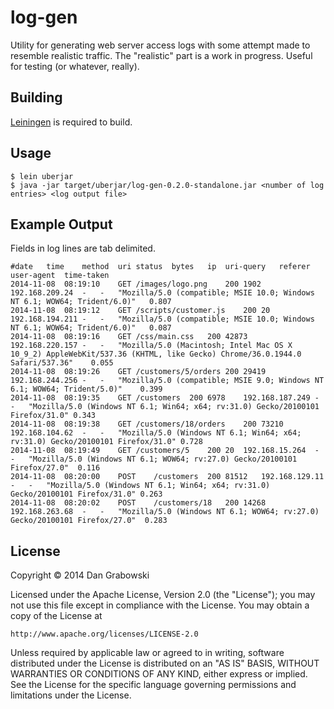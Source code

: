 # log-gen

Utility for generating web server access logs with some attempt made to resemble realistic traffic. The "realistic" part is a work in progress. Useful for testing (or whatever, really).

## Building

[Leiningen](http://leiningen.org/) is required to build.

## Usage

    $ lein uberjar
    $ java -jar target/uberjar/log-gen-0.2.0-standalone.jar <number of log entries> <log output file>

## Example Output

Fields in log lines are tab delimited.

    #date	time	method	uri	status	bytes	ip	uri-query	referer	user-agent	time-taken
    2014-11-08	08:19:10	GET	/images/logo.png	200	1902	192.168.209.24	-	-	"Mozilla/5.0 (compatible; MSIE 10.0; Windows NT 6.1; WOW64; Trident/6.0)"	0.807
    2014-11-08	08:19:12	GET	/scripts/customer.js	200	20	192.168.194.211	-	-	"Mozilla/5.0 (compatible; MSIE 10.0; Windows NT 6.1; WOW64; Trident/6.0)"	0.087
    2014-11-08	08:19:16	GET	/css/main.css	200	42873	192.168.220.157	-	-	"Mozilla/5.0 (Macintosh; Intel Mac OS X 10_9_2) AppleWebKit/537.36 (KHTML, like Gecko) Chrome/36.0.1944.0 Safari/537.36"	0.055
    2014-11-08	08:19:26	GET	/customers/5/orders	200	29419	192.168.244.256	-	-	"Mozilla/5.0 (compatible; MSIE 9.0; Windows NT 6.1; WOW64; Trident/5.0)"	0.399
    2014-11-08	08:19:35	GET	/customers	200	6978	192.168.187.249	-	-	"Mozilla/5.0 (Windows NT 6.1; Win64; x64; rv:31.0) Gecko/20100101 Firefox/31.0"	0.343
    2014-11-08	08:19:38	GET	/customers/18/orders	200	73210	192.168.104.62	-	-	"Mozilla/5.0 (Windows NT 6.1; Win64; x64; rv:31.0) Gecko/20100101 Firefox/31.0"	0.728
    2014-11-08	08:19:49	GET	/customers/5	200	20	192.168.15.264	-	-	"Mozilla/5.0 (Windows NT 6.1; WOW64; rv:27.0) Gecko/20100101 Firefox/27.0"	0.116
    2014-11-08	08:20:00	POST	/customers	200	81512	192.168.129.11	-	-	"Mozilla/5.0 (Windows NT 6.1; Win64; x64; rv:31.0) Gecko/20100101 Firefox/31.0"	0.263
    2014-11-08	08:20:02	POST	/customers/18	200	14268	192.168.263.68	-	-	"Mozilla/5.0 (Windows NT 6.1; WOW64; rv:27.0) Gecko/20100101 Firefox/27.0"	0.283

## License

Copyright © 2014 Dan Grabowski

Licensed under the Apache License, Version 2.0 (the "License");
you may not use this file except in compliance with the License.
You may obtain a copy of the License at

    http://www.apache.org/licenses/LICENSE-2.0

Unless required by applicable law or agreed to in writing, software
distributed under the License is distributed on an "AS IS" BASIS,
WITHOUT WARRANTIES OR CONDITIONS OF ANY KIND, either express or implied.
See the License for the specific language governing permissions and
limitations under the License.
